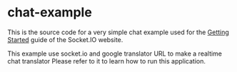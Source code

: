 # chat-example

This is the source code for a very simple chat example used for 
the [Getting Started](http://socket.io/get-started/chat/) guide 
of the Socket.IO website.
 
This example use socket.io and google translator URL to make a realtime chat
translator
Please refer to it to learn how to run this application.
